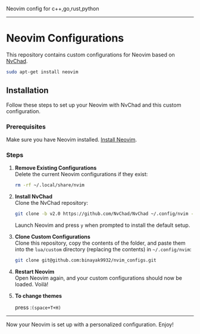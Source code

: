 Neovim config for c++,go,rust,python

---

# Neovim Configurations

This repository contains custom configurations for Neovim based on [NvChad](https://github.com/NvChad/NvChad).
```bash
sudo apt-get install neovim
```
## Installation

Follow these steps to set up your Neovim with NvChad and this custom configuration.

### Prerequisites

Make sure you have Neovim installed. [Install Neovim](https://github.com/neovim/neovim/wiki/Installing-Neovim).

### Steps

1. **Remove Existing Configurations**  
   Delete the current Neovim configurations if they exist:
   ```bash
   rm -rf ~/.local/share/nvim
   ```

2. **Install NvChad**  
   Clone the NvChad repository:
   ```bash
   git clone -b v2.0 https://github.com/NvChad/NvChad ~/.config/nvim --depth 1
   ```
   Launch Neovim and press `y` when prompted to install the default setup.

3. **Clone Custom Configurations**  
   Clone this repository, copy the contents of the folder, and paste them into the `lua/custom` directory (replacing the contents) in `~/.config/nvim`:
   ```bash
   git clone git@github.com:binayak9932/nvim_configs.git
   ```

4. **Restart Neovim**  
   Open Neovim again, and your custom configurations should now be loaded. Voilà!

4. **To change themes**
   
   press :`(space+T+H)`
   

--------------------------------------------------------------------------------------------------------------------------------------------------------------------------------------------------------------------------------------------------------

Now your Neovim is set up with a personalized configuration. Enjoy!
